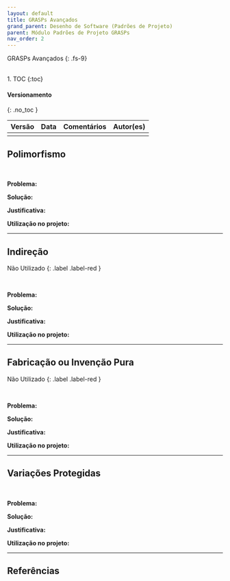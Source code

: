 ```yaml
---
layout: default
title: GRASPs Avançados
grand_parent: Desenho de Software (Padrões de Projeto)
parent: Módulo Padrões de Projeto GRASPs
nav_order: 2
---
```


GRASPs Avançados
{: .fs-9}

<br>
1. TOC
{:toc}

#### Versionamento
{: .no_toc }

| Versão | Data | Comentários | Autor(es) |
| ------ | ---- | ----------- | --------- |
|        |      |             |           |

## Polimorfismo

<br/>

**Problema:**

**Solução:**

**Justificativa:**

**Utilização no projeto:**

<hr/>

## Indireção

Não Utilizado
{: .label .label-red }

<br/>

**Problema:**

**Solução:**

**Justificativa:**

**Utilização no projeto:**

<hr/>

## Fabricação ou Invenção Pura

Não Utilizado
{: .label .label-red }

<br/>

**Problema:**

**Solução:**

**Justificativa:**

**Utilização no projeto:**

<hr/>

## Variações Protegidas

<br/>

**Problema:**

**Solução:**

**Justificativa:**

**Utilização no projeto:**

<hr/>

## Referências
